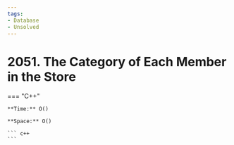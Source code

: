 ```yaml
---
tags:
- Database
- Unsolved
---
```



# 2051. The Category of Each Member in the Store

=== "C++"

    **Time:** O()

    **Space:** O()

    ``` c++
    ```